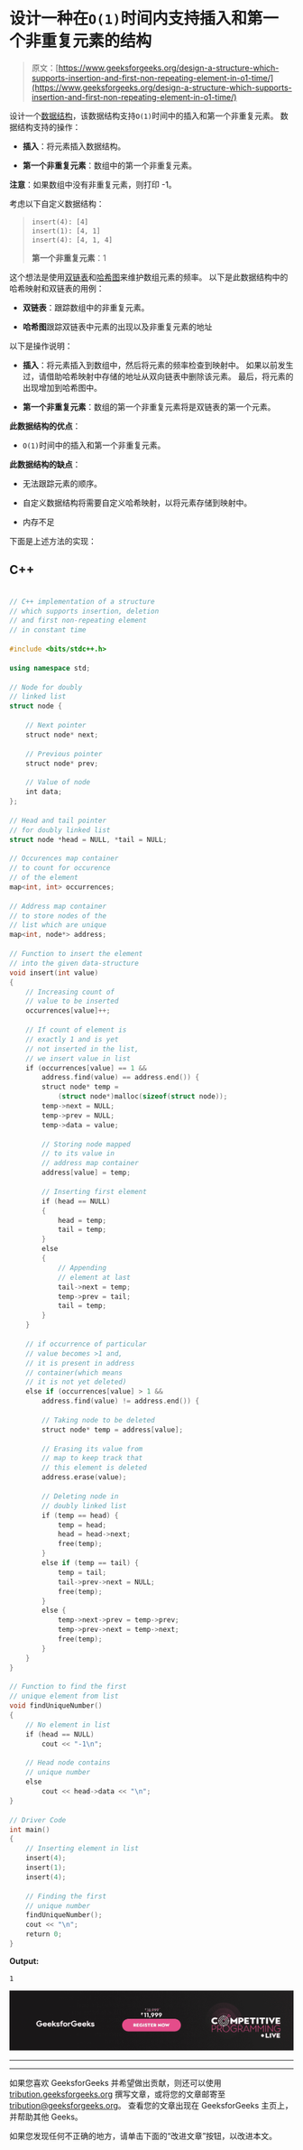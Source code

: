 # 设计一种在`O(1)`时间内支持插入和第一个非重复元素的结构

> 原文：[https://www.geeksforgeeks.org/design-a-structure-which-supports-insertion-and-first-non-repeating-element-in-o1-time/](https://www.geeksforgeeks.org/design-a-structure-which-supports-insertion-and-first-non-repeating-element-in-o1-time/)

设计一个[数据结构](https://www.geeksforgeeks.org/data-structures/)，该数据结构支持`O(1)`时间中的插入和第一个非重复元素。 数据结构支持的操作：

*   **插入**：将元素插入数据结构。

*   **第一个非重复元素**：数组中的第一个非重复元素。

**注意**：如果数组中没有非重复元素，则打印 -1。

考虑以下自定义数据结构：

> ```
> insert(4): [4]
> insert(1): [4, 1]
> insert(4): [4, 1, 4]
> ```
> 
> **第一个非重复元素**：1

这个想法是使用[双链表](https://www.geeksforgeeks.org/doubly-linked-list/)和[哈希图](https://www.geeksforgeeks.org/java-util-hashmap-in-java-with-examples/)来维护数组元素的频率。 以下是此数据结构中的哈希映射和双链表的用例：

*   **双链表**：跟踪数组中的非重复元素。

*   **哈希图**跟踪双链表中元素的出现以及非重复元素的地址

以下是操作说明：

*   **插入**：将元素插入到数组中，然后将元素的频率检查到映射中。 如果以前发生过，请借助哈希映射中存储的地址从双向链表中删除该元素。 最后，将元素的出现增加到哈希图中。

*   **第一个非重复元素**：数组的第一个非重复元素将是双链表的第一个元素。

**此数据结构的优点**：

*  `O(1)`时间中的插入和第一个非重复元素。

**此数据结构的缺点**：

*   无法跟踪元素的顺序。

*   自定义数据结构将需要自定义哈希映射，以将元素存储到映射中。

*   内存不足

下面是上述方法的实现：

## C++

```cpp

// C++ implementation of a structure 
// which supports insertion, deletion 
// and first non-repeating element  
// in constant time 

#include <bits/stdc++.h> 

using namespace std; 

// Node for doubly  
// linked list 
struct node { 

    // Next pointer 
    struct node* next; 

    // Previous pointer 
    struct node* prev;  

    // Value of node 
    int data;  
}; 

// Head and tail pointer  
// for doubly linked list 
struct node *head = NULL, *tail = NULL; 

// Occurences map container  
// to count for occurence  
// of the element 
map<int, int> occurrences; 

// Address map container  
// to store nodes of the  
// list which are unique 
map<int, node*> address; 

// Function to insert the element 
// into the given data-structure 
void insert(int value) 
{ 
    // Increasing count of  
    // value to be inserted 
    occurrences[value]++; 

    // If count of element is  
    // exactly 1 and is yet 
    // not inserted in the list, 
    // we insert value in list 
    if (occurrences[value] == 1 &&  
        address.find(value) == address.end()) { 
        struct node* temp =  
            (struct node*)malloc(sizeof(struct node)); 
        temp->next = NULL; 
        temp->prev = NULL; 
        temp->data = value; 

        // Storing node mapped  
        // to its value in  
        // address map container 
        address[value] = temp; 

        // Inserting first element 
        if (head == NULL) 
        { 
            head = temp; 
            tail = temp; 
        } 
        else
        { 
            // Appending  
            // element at last 
            tail->next = temp; 
            temp->prev = tail; 
            tail = temp; 
        } 
    } 

    // if occurrence of particular  
    // value becomes >1 and, 
    // it is present in address  
    // container(which means 
    // it is not yet deleted) 
    else if (occurrences[value] > 1 &&  
        address.find(value) != address.end()) { 

        // Taking node to be deleted 
        struct node* temp = address[value]; 

        // Erasing its value from  
        // map to keep track that  
        // this element is deleted 
        address.erase(value); 

        // Deleting node in  
        // doubly linked list 
        if (temp == head) { 
            temp = head; 
            head = head->next; 
            free(temp); 
        } 
        else if (temp == tail) { 
            temp = tail; 
            tail->prev->next = NULL; 
            free(temp); 
        } 
        else { 
            temp->next->prev = temp->prev; 
            temp->prev->next = temp->next; 
            free(temp); 
        } 
    } 
} 

// Function to find the first 
// unique element from list 
void findUniqueNumber() 
{ 
    // No element in list 
    if (head == NULL) 
        cout << "-1\n"; 

    // Head node contains  
    // unique number 
    else
        cout << head->data << "\n"; 
} 

// Driver Code 
int main() 
{ 
    // Inserting element in list 
    insert(4); 
    insert(1); 
    insert(4); 

    // Finding the first  
    // unique number 
    findUniqueNumber(); 
    cout << "\n"; 
    return 0; 
} 

```

**Output:**

```
1

```

![competitive-programming-img](img/5211864e7e7a28eeeb039fa5d6073a24.png)

* * *

* * *

如果您喜欢 GeeksforGeeks 并希望做出贡献，则还可以使用 [tribution.geeksforgeeks.org](https://contribute.geeksforgeeks.org/) 撰写文章，或将您的文章邮寄至 tribution@geeksforgeeks.org。 查看您的文章出现在 GeeksforGeeks 主页上，并帮助其他 Geeks。

如果您发现任何不正确的地方，请单击下面的“改进文章”按钮，以改进本文。
